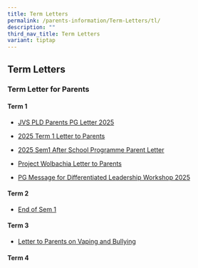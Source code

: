 ```yaml
---
title: Term Letters
permalink: /parents-information/Term-Letters/tl/
description: ""
third_nav_title: Term Letters
variant: tiptap
---
```

<h2>Term Letters</h2>
<h3>Term Letter for Parents</h3>
<h4>Term 1</h4>
<ul data-tight="true" class="tight">
<li>
<p><a href="/files/JVS_PLD_Parents_PG_letter_1_2025.pdf" rel="noopener nofollow" target="_blank">JVS PLD Parents PG Letter 2025</a>
</p>
</li>
<li>
<p><a href="/files/2025_Term_1_Letter_to_Parents_v2.pdf" rel="noopener nofollow" target="_blank">2025 Term 1 Letter to Parents</a>
</p>
</li>
<li>
<p><a href="/files/2025_Sem1_After_School_Programme_Parent_Letter_13Jan.pdf" rel="noopener nofollow" target="_blank">2025 Sem1 After School Programme Parent Letter</a>
</p>
</li>
<li>
<p><a href="/files/Project_Wolbachia_Letter_to_Parents_Jurong_East.pdf" rel="noopener noreferrer nofollow" target="_blank">Project Wolbachia Letter to Parents</a>
</p>
</li>
<li>
<p><a href="/files/PG_message_for_DLC.pdf" rel="noopener nofollow" target="_blank">PG Message for Differentiated Leadership Workshop 2025</a>
</p>
</li>
</ul>
<h4>Term 2</h4>
<ul data-tight="true" class="tight">
<li>
<p><a href="/files/2025_End_of_Sem_1.pdf" rel="noopener nofollow" target="_blank">End of Sem 1</a>
</p>
</li>
</ul>
<h4>Term 3</h4>
<ul data-tight="true" class="tight">
<li>
<p><a href="/files/Letter_to_Parents_on_Vaping_and_Bullying.pdf" rel="noopener nofollow" target="_blank">Letter to Parents on Vaping and Bullying</a>
</p>
</li>
</ul>
<h4>Term 4</h4>
<p></p>
